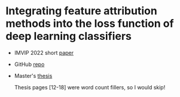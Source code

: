 # Integrating feature attribution methods into the loss function of deep learning classifiers

- IMVIP 2022 short [paper](https://jamescallanan.github.io/assets/ShortPaper.pdf)
- GitHub [repo](https://github.com/JamesCallanan/Grad-CAM)
- Master's [thesis](https://jamescallanan.github.io/assets/thesis.pdf)

  Thesis pages [12-18] were word count fillers, so I would skip!
